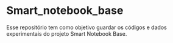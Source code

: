 # Smart_notebook_base

Esse repositório tem como objetivo guardar os códigos e dados experimentais do projeto Smart Notebook Base.
